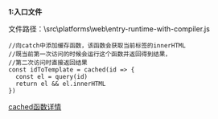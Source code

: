 
**1:入口文件**

文件路径：\src\platforms\web\entry-runtime-with-compiler.js

```
//向catch中添加缓存函数，该函数会获取当前标签的innerHTML
//既当前第一次访问的时候会运行这个函数并返回得到结果，
//第二次访问时直接返回结果
const idToTemplate = cached(id => {
  const el = query(id)
  return el && el.innerHTML
})
```
<a href="../Vue中的一些函数/cached(工具函数)">cached函数详情</a>

